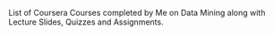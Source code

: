 List of Coursera Courses completed by Me on Data Mining along with Lecture Slides, Quizzes and Assignments.
